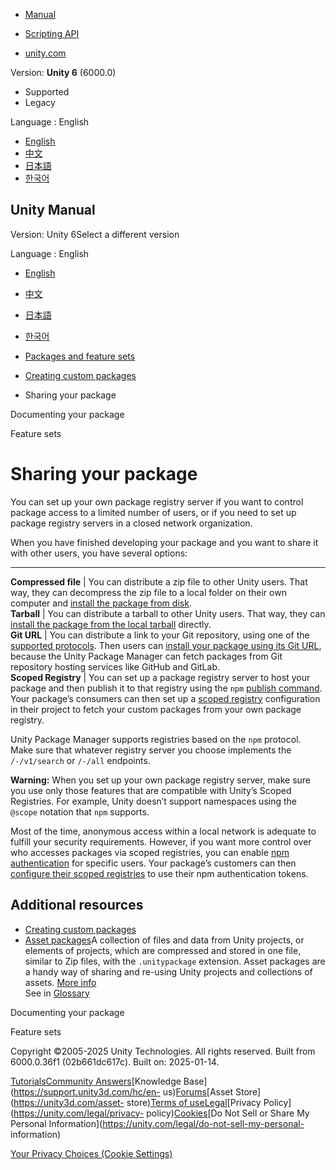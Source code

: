 [](https://docs.unity3d.com)

  * [Manual](../Manual/index.html)
  * [Scripting API](../ScriptReference/index.html)

  * [unity.com](https://unity.com/)

Version: **Unity 6** (6000.0)

  * Supported
  * Legacy

Language : English

  * [English](/Manual/cus-share.html)
  * [中文](/cn/current/Manual/cus-share.html)
  * [日本語](/ja/current/Manual/cus-share.html)
  * [한국어](/kr/current/Manual/cus-share.html)

[](https://docs.unity3d.com)

## Unity Manual

Version: Unity 6Select a different version

Language : English

  * [English](/Manual/cus-share.html)
  * [中文](/cn/current/Manual/cus-share.html)
  * [日本語](/ja/current/Manual/cus-share.html)
  * [한국어](/kr/current/Manual/cus-share.html)

  * [Packages and feature sets](PackagesList.html)
  * [Creating custom packages](CustomPackages.html)
  * Sharing your package

[](cus-document.html)

Documenting your package

[](FeatureSets.html)

Feature sets

# Sharing your package

You can set up your own package registry server if you want to control package
access to a limited number of users, or if you need to set up package registry
servers in a closed network organization.

When you have finished developing your package and you want to share it with
other users, you have several options:  
  
---  
**Compressed file** | You can distribute a zip file to other Unity users. That way, they can decompress the zip file to a local folder on their own computer and [install the package from disk](upm-ui-local.html).  
**Tarball** | You can distribute a tarball to other Unity users. That way, they can [install the package from the local tarball](upm-ui-tarball.html) directly.  
**Git URL** | You can distribute a link to your Git repository, using one of the [supported protocols](upm-git.html). Then users can [install your package using its Git URL](upm-git.html), because the Unity Package Manager can fetch packages from Git repository hosting services like GitHub and GitLab.  
**Scoped Registry** | You can set up a package registry server to host your package and then publish it to that registry using the `npm` [publish command](https://docs.npmjs.com/creating-and-publishing-unscoped-public-packages). Your package’s consumers can then set up a [scoped registry](upm-scoped.html) configuration in their project to fetch your custom packages from your own package registry.  
  
Unity Package Manager supports registries based on the `npm` protocol. Make
sure that whatever registry server you choose implements the `/-/v1/search` or
`/-/all` endpoints.  
  
**Warning:** When you set up your own package registry server, make sure you
use only those features that are compatible with Unity’s Scoped Registries.
For example, Unity doesn’t support namespaces using the `@scope` notation that
`npm` supports.  
  
Most of the time, anonymous access within a local network is adequate to
fulfill your security requirements. However, if you want more control over who
accesses packages via scoped registries, you can enable [npm
authentication](https://docs.npmjs.com/about-authentication-tokens) for
specific users. Your package’s customers can then [configure their scoped
registries](upm-config-scoped.html) to use their npm authentication tokens.  
  
## Additional resources

  * [Creating custom packages](CustomPackages.html)
  * [Asset packages](AssetPackages.html)A collection of files and data from Unity projects, or elements of projects, which are compressed and stored in one file, similar to Zip files, with the `.unitypackage` extension. Asset packages are a handy way of sharing and re-using Unity projects and collections of assets. [More info](AssetPackages.html)  
See in [Glossary](Glossary.html#Assetpackage)

[](cus-document.html)

Documenting your package

[](FeatureSets.html)

Feature sets

Copyright ©2005-2025 Unity Technologies. All rights reserved. Built from
6000.0.36f1 (02b661dc617c). Built on: 2025-01-14.

[Tutorials](https://learn.unity.com/)[Community
Answers](https://answers.unity3d.com)[Knowledge
Base](https://support.unity3d.com/hc/en-
us)[Forums](https://forum.unity3d.com)[Asset Store](https://unity3d.com/asset-
store)[Terms of
use](https://docs.unity3d.com/Manual/TermsOfUse.html)[Legal](https://unity.com/legal)[Privacy
Policy](https://unity.com/legal/privacy-
policy)[Cookies](https://unity.com/legal/cookie-policy)[Do Not Sell or Share
My Personal Information](https://unity.com/legal/do-not-sell-my-personal-
information)

[Your Privacy Choices (Cookie Settings)](javascript:void\(0\);)

